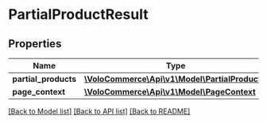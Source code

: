 # PartialProductResult

## Properties
Name | Type | Description | Notes
------------ | ------------- | ------------- | -------------
**partial_products** | [**\VoloCommerce\Api\v1\Model\PartialProduct[]**](PartialProduct.md) |  | [optional] 
**page_context** | [**\VoloCommerce\Api\v1\Model\PageContext**](PageContext.md) |  | [optional] 

[[Back to Model list]](../README.md#documentation-for-models) [[Back to API list]](../README.md#documentation-for-api-endpoints) [[Back to README]](../README.md)


